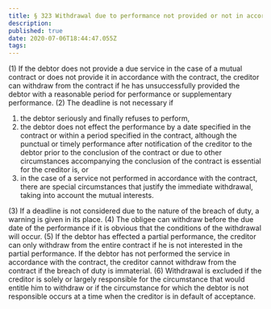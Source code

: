 ```yaml
---
title: § 323 Withdrawal due to performance not provided or not in accordance with the contract
description: 
published: true
date: 2020-07-06T18:44:47.055Z
tags: 
---
```


(1) If the debtor does not provide a due service in the case of a mutual contract or does not provide it in accordance with the contract, the creditor can withdraw from the contract if he has unsuccessfully provided the debtor with a reasonable period for performance or supplementary performance.
(2) The deadline is not necessary if
1. the debtor seriously and finally refuses to perform,
2. the debtor does not effect the performance by a date specified in the contract or within a period specified in the contract, although the punctual or timely performance after notification of the creditor to the debtor prior to the conclusion of the contract or due to other circumstances accompanying the conclusion of the contract is essential for the creditor is, or
3. in the case of a service not performed in accordance with the contract, there are special circumstances that justify the immediate withdrawal, taking into account the mutual interests.

(3) If a deadline is not considered due to the nature of the breach of duty, a warning is given in its place.
(4) The obligee can withdraw before the due date of the performance if it is obvious that the conditions of the withdrawal will occur.
(5) If the debtor has effected a partial performance, the creditor can only withdraw from the entire contract if he is not interested in the partial performance. If the debtor has not performed the service in accordance with the contract, the creditor cannot withdraw from the contract if the breach of duty is immaterial.
(6) Withdrawal is excluded if the creditor is solely or largely responsible for the circumstance that would entitle him to withdraw or if the circumstance for which the debtor is not responsible occurs at a time when the creditor is in default of acceptance.
